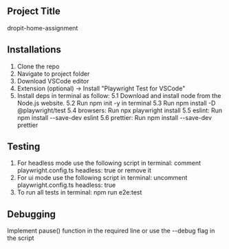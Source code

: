 ## Project Title

dropit-home-assignment

## Installations

1. Clone the repo
2. Navigate to project folder
3. Download VSCode editor
4. Extension (optional) -> Install "Playwright Test for VSCode"
5. Install deps in terminal as follow:
   5.1 Download and install node from the Node.js website.
   5.2 Run npm init -y in terminal
   5.3 Run npm install -D @playwright/test
   5.4 browsers: Run npx playwright install
   5.5 eslint: Run npm install --save-dev eslint
   5.6 prettier: Run npm install --save-dev prettier

## Testing

1. For headless mode use the following script in terminal: comment playwright.config.ts headless: true or remove it
2. For ui mode use the following script in terminal: uncomment playwright.config.ts headless: true
3. To run all tests in terminal: npm run e2e:test

## Debugging

Implement pause() function in the required line or use the --debug flag in the script
